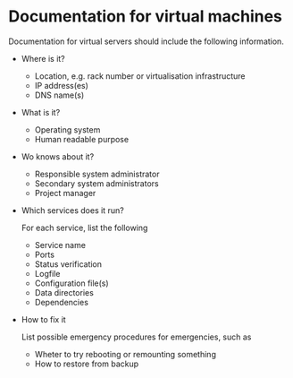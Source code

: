 # Documentation for virtual machines

Documentation for virtual servers should include the following information.

* Where is it?

  * Location, e.g. rack number or virtualisation infrastructure
  * IP address(es)
  * DNS name(s)

* What is it?

  * Operating system
  * Human readable purpose

* Wo knows about it?

  * Responsible system administrator
  * Secondary system administrators
  * Project manager

* Which services does it run?

  For each service, list the following

  * Service name
  * Ports
  * Status verification
  * Logfile
  * Configuration file(s)
  * Data directories
  * Dependencies

* How to fix it

  List possible emergency procedures for emergencies, such as

  * Wheter to try rebooting or remounting something
  * How to restore from backup


